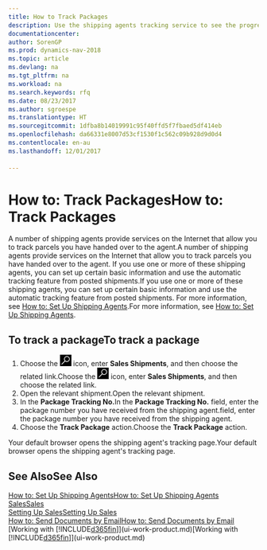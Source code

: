 ```yaml
---
title: How to Track Packages
description: Use the shipping agents tracking service to see the progress of a delivery.
documentationcenter: 
author: SorenGP
ms.prod: dynamics-nav-2018
ms.topic: article
ms.devlang: na
ms.tgt_pltfrm: na
ms.workload: na
ms.search.keywords: rfq
ms.date: 08/23/2017
ms.author: sgroespe
ms.translationtype: HT
ms.sourcegitcommit: 1dfba8b14019991c95f40ffd5f7fbaed5df414eb
ms.openlocfilehash: da66331e8007d53cf1530f1c562c09b928d9d0d4
ms.contentlocale: en-au
ms.lasthandoff: 12/01/2017

---
```

# <a name="how-to-track-packages"></a><span data-ttu-id="88fbe-103">How to: Track Packages</span><span class="sxs-lookup"><span data-stu-id="88fbe-103">How to: Track Packages</span></span>
<span data-ttu-id="88fbe-104">A number of shipping agents provide services on the Internet that allow you to track parcels you have handed over to the agent.</span><span class="sxs-lookup"><span data-stu-id="88fbe-104">A number of shipping agents provide services on the Internet that allow you to track parcels you have handed over to the agent.</span></span> <span data-ttu-id="88fbe-105">If you use one or more of these shipping agents, you can set up certain basic information and use the automatic tracking feature from posted shipments.</span><span class="sxs-lookup"><span data-stu-id="88fbe-105">If you use one or more of these shipping agents, you can set up certain basic information and use the automatic tracking feature from posted shipments.</span></span> <span data-ttu-id="88fbe-106">For more information, see [How to: Set Up Shipping Agents](sales-how-to-set-up-shipping-agents.md).</span><span class="sxs-lookup"><span data-stu-id="88fbe-106">For more information, see [How to: Set Up Shipping Agents](sales-how-to-set-up-shipping-agents.md).</span></span>

## <a name="to-track-a-package"></a><span data-ttu-id="88fbe-107">To track a package</span><span class="sxs-lookup"><span data-stu-id="88fbe-107">To track a package</span></span>
1. <span data-ttu-id="88fbe-108">Choose the ![Search for Page or Report](media/ui-search/search_small.png "Search for Page or Report icon") icon, enter **Sales Shipments**, and then choose the related link.</span><span class="sxs-lookup"><span data-stu-id="88fbe-108">Choose the ![Search for Page or Report](media/ui-search/search_small.png "Search for Page or Report icon") icon, enter **Sales Shipments**, and then choose the related link.</span></span>
2. <span data-ttu-id="88fbe-109">Open the relevant shipment.</span><span class="sxs-lookup"><span data-stu-id="88fbe-109">Open the relevant shipment.</span></span>
3. <span data-ttu-id="88fbe-110">In the **Package Tracking No.**</span><span class="sxs-lookup"><span data-stu-id="88fbe-110">In the **Package Tracking No.**</span></span> <span data-ttu-id="88fbe-111">field, enter the package number you have received from the shipping agent.</span><span class="sxs-lookup"><span data-stu-id="88fbe-111">field, enter the package number you have received from the shipping agent.</span></span>
4. <span data-ttu-id="88fbe-112">Choose the **Track Package** action.</span><span class="sxs-lookup"><span data-stu-id="88fbe-112">Choose the **Track Package** action.</span></span>

<span data-ttu-id="88fbe-113">Your default browser opens the shipping agent's tracking page.</span><span class="sxs-lookup"><span data-stu-id="88fbe-113">Your default browser opens the shipping agent's tracking page.</span></span>

## <a name="see-also"></a><span data-ttu-id="88fbe-114">See Also</span><span class="sxs-lookup"><span data-stu-id="88fbe-114">See Also</span></span>
[<span data-ttu-id="88fbe-115">How to: Set Up Shipping Agents</span><span class="sxs-lookup"><span data-stu-id="88fbe-115">How to: Set Up Shipping Agents</span></span>](sales-how-to-set-up-shipping-agents.md)  
[<span data-ttu-id="88fbe-116">Sales</span><span class="sxs-lookup"><span data-stu-id="88fbe-116">Sales</span></span>](sales-manage-sales.md)  
[<span data-ttu-id="88fbe-117">Setting Up Sales</span><span class="sxs-lookup"><span data-stu-id="88fbe-117">Setting Up Sales</span></span>](sales-setup-sales.md)  
[<span data-ttu-id="88fbe-118">How to: Send Documents by Email</span><span class="sxs-lookup"><span data-stu-id="88fbe-118">How to: Send Documents by Email</span></span>](ui-how-send-documents-email.md)  
<span data-ttu-id="88fbe-119">[Working with [!INCLUDE[d365fin](includes/d365fin_md.md)]](ui-work-product.md)</span><span class="sxs-lookup"><span data-stu-id="88fbe-119">[Working with [!INCLUDE[d365fin](includes/d365fin_md.md)]](ui-work-product.md)</span></span>

